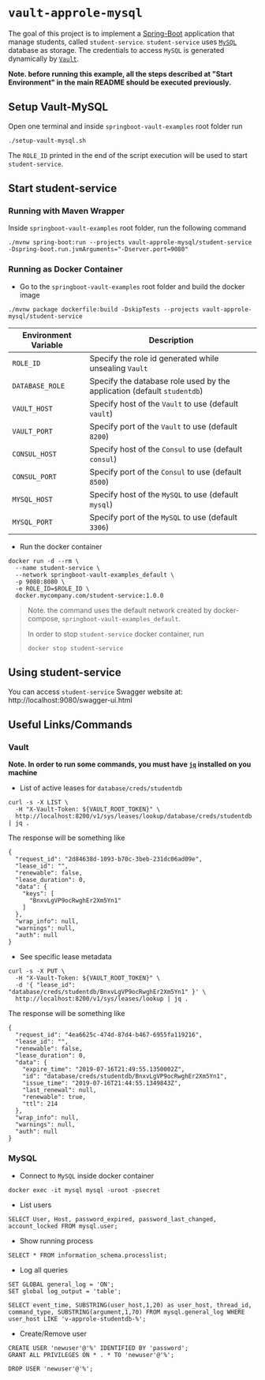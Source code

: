 # `vault-approle-mysql`

The goal of this project is to implement a [Spring-Boot](https://spring.io/projects/spring-boot) application that
manage students, called `student-service`. `student-service` uses [`MySQL`](https://www.mysql.com/) database as storage.
The credentials to access `MySQL` is generated dynamically by [`Vault`](https://www.vaultproject.io).

**Note. before running this example, all the steps described at "Start Environment" in the main README should be
executed previously.**

## Setup Vault-MySQL

Open one terminal and inside `springboot-vault-examples` root folder run
```
./setup-vault-mysql.sh
```

The `ROLE_ID` printed in the end of the script execution will be used to start `student-service`.

## Start student-service

### Running with Maven Wrapper

Inside `springboot-vault-examples` root folder, run the following command
```
./mvnw spring-boot:run --projects vault-approle-mysql/student-service -Dspring-boot.run.jvmArguments="-Dserver.port=9080"
```

### Running as Docker Container

- Go to the `springboot-vault-examples` root folder and build the docker image
```
./mvnw package dockerfile:build -DskipTests --projects vault-approle-mysql/student-service
```
| Environment Variable | Description                                                             |
| -------------------- | ----------------------------------------------------------------------- |
| `ROLE_ID`            | Specify the role id generated while unsealing `Vault`                   |
| `DATABASE_ROLE`      | Specify the database role used by the application (default `studentdb`) |
| `VAULT_HOST`         | Specify host of the `Vault` to use (default `vault`)                    |
| `VAULT_PORT`         | Specify port of the `Vault` to use (default `8200`)                     |
| `CONSUL_HOST`        | Specify host of the `Consul` to use (default `consul`)                  |
| `CONSUL_PORT`        | Specify port of the `Consul` to use (default `8500`)                    |
| `MYSQL_HOST`         | Specify host of the `MySQL` to use (default `mysql`)                    |
| `MYSQL_PORT`         | Specify port of the `MySQL` to use (default `3306`)                     |

- Run the docker container
```
docker run -d --rm \
  --name student-service \
  --network springboot-vault-examples_default \
  -p 9080:8080 \
  -e ROLE_ID=$ROLE_ID \
  docker.mycompany.com/student-service:1.0.0
```
> Note. the command uses the default network created by docker-compose, `springboot-vault-examples_default`.
>
> In order to stop `student-service` docker container, run
> ```
> docker stop student-service 
> ```

## Using student-service

You can access `student-service` Swagger website at: http://localhost:9080/swagger-ui.html

## Useful Links/Commands

### Vault

**Note. In order to run some commands, you must have [`jq`](https://stedolan.github.io/jq) installed on you machine**

- List of active leases for `database/creds/studentdb`
```
curl -s -X LIST \
  -H "X-Vault-Token: ${VAULT_ROOT_TOKEN}" \
  http://localhost:8200/v1/sys/leases/lookup/database/creds/studentdb | jq .
```

The response will be something like
```
{
  "request_id": "2d84638d-1093-b70c-3beb-231dc06ad09e",
  "lease_id": "",
  "renewable": false,
  "lease_duration": 0,
  "data": {
    "keys": [
      "BnxvLgVP9ocRwghEr2Xm5Yn1"
    ]
  },
  "wrap_info": null,
  "warnings": null,
  "auth": null
}
```

- See specific lease metadata
```
curl -s -X PUT \
  -H "X-Vault-Token: ${VAULT_ROOT_TOKEN}" \
  -d '{ "lease_id": "database/creds/studentdb/BnxvLgVP9ocRwghEr2Xm5Yn1" }' \
  http://localhost:8200/v1/sys/leases/lookup | jq .
```

The response will be something like
```
{
  "request_id": "4ea6625c-474d-87d4-b467-6955fa119216",
  "lease_id": "",
  "renewable": false,
  "lease_duration": 0,
  "data": {
    "expire_time": "2019-07-16T21:49:55.1350002Z",
    "id": "database/creds/studentdb/BnxvLgVP9ocRwghEr2Xm5Yn1",
    "issue_time": "2019-07-16T21:44:55.1349843Z",
    "last_renewal": null,
    "renewable": true,
    "ttl": 214
  },
  "wrap_info": null,
  "warnings": null,
  "auth": null
}
```

### MySQL

- Connect to `MySQL` inside docker container
```
docker exec -it mysql mysql -uroot -psecret
```

- List users
```
SELECT User, Host, password_expired, password_last_changed, account_locked FROM mysql.user;
```

- Show running process
```
SELECT * FROM information_schema.processlist;
```

- Log all queries
```
SET GLOBAL general_log = 'ON';
SET global log_output = 'table';

SELECT event_time, SUBSTRING(user_host,1,20) as user_host, thread_id, command_type, SUBSTRING(argument,1,70) FROM mysql.general_log WHERE user_host LIKE 'v-approle-studentdb-%';
```

- Create/Remove user
```
CREATE USER 'newuser'@'%' IDENTIFIED BY 'password';
GRANT ALL PRIVILEGES ON * . * TO 'newuser'@'%';

DROP USER 'newuser'@'%';
```
